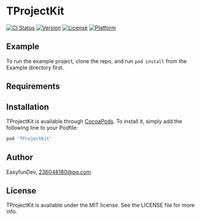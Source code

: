 # TProjectKit

[![CI Status](https://img.shields.io/travis/EasyfunDev/TProjectKit.svg?style=flat)](https://travis-ci.org/EasyfunDev/TProjectKit)
[![Version](https://img.shields.io/cocoapods/v/TProjectKit.svg?style=flat)](https://cocoapods.org/pods/TProjectKit)
[![License](https://img.shields.io/cocoapods/l/TProjectKit.svg?style=flat)](https://cocoapods.org/pods/TProjectKit)
[![Platform](https://img.shields.io/cocoapods/p/TProjectKit.svg?style=flat)](https://cocoapods.org/pods/TProjectKit)

## Example

To run the example project, clone the repo, and run `pod install` from the Example directory first.

## Requirements

## Installation

TProjectKit is available through [CocoaPods](https://cocoapods.org). To install
it, simply add the following line to your Podfile:

```ruby
pod 'TProjectKit'
```

## Author

EasyfunDev, 236048180@qq.com

## License

TProjectKit is available under the MIT license. See the LICENSE file for more info.
